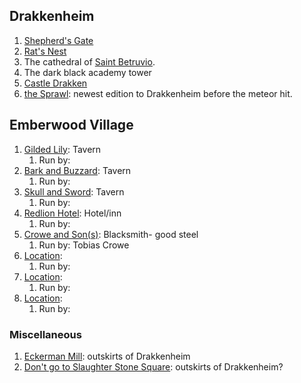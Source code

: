 ## Drakkenheim

1. <u>Shepherd's Gate</u> 
2. <u>Rat's Nest</u>
3. The cathedral of <u>Saint Betruvio</u>.
4. The dark black academy tower
5. <u>Castle Drakken</u>
6. <u>the Sprawl</u>: newest edition to Drakkenheim before the meteor hit.

## Emberwood Village

1. <u>Gilded Lily</u>: Tavern
   1. Run by: 
2. <u>Bark and Buzzard</u>: Tavern
   1. Run by: 
3. <u>Skull and Sword</u>: Tavern
   1. Run by: 
4. <u>Redlion Hotel</u>: Hotel/inn
   1. Run by: 
5. <u>Crowe and Son(s)</u>: Blacksmith- good steel
   1. Run by: Tobias Crowe
6. <u>Location</u>: 
   1. Run by:
7. <u>Location</u>:
   1. Run by:
8. <u>Location</u>:
   1. Run by:

### Miscellaneous

1. <u>Eckerman Mill</u>: outskirts of Drakkenheim
2. <u>Don't go to Slaughter Stone Square</u>: outskirts of Drakkenheim?
